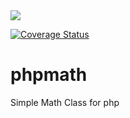 <span style="display:inline">
<a href="https://travis-ci.org/fahimilyas/phpmath"> <img src="https://travis-ci.org/fahimilyas/phpmath.svg?branch=master" /></a>

<a href='https://coveralls.io/r/fahimilyas/phpmath?branch=master'><img src='https://coveralls.io/repos/fahimilyas/phpmath/badge.png?branch=master' alt='Coverage Status' /></a>
</span>


phpmath
=======

Simple Math Class for php
